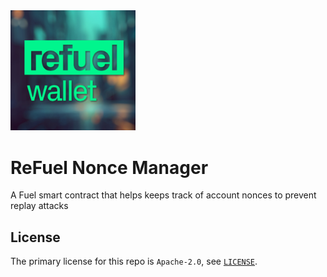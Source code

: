 <picture>
  <img src="https://raw.githubusercontent.com/kmonn64/RefuelWallet/main/docs/img/logo.jpg" width="200px"/>
</picture>

# ReFuel Nonce Manager

A Fuel smart contract that helps keeps track of account nonces to prevent replay attacks

## License

The primary license for this repo is `Apache-2.0`, see [`LICENSE`](./LICENSE).
